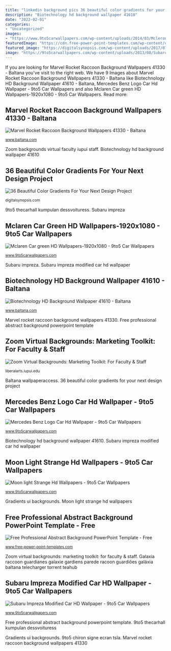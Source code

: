 ```yaml
---
title: "linkedin background pics 36 beautiful color gradients for your next design project"
description: "Biotechnology hd background wallpaper 41610"
date: "2022-02-01"
categories:
- "Uncategorized"
images:
- "https://www.9to5carwallpapers.com/wp-content/uploads/2014/03/Mcleron-Car-green-HD-Wallpapers-1920x1080.jpg"
featuredImage: "https://cdn.free-power-point-templates.com/wp-content/uploads/2019/07/161032-background-template-16x9-3.jpg"
featured_image: "https://digitalsynopsis.com/wp-content/uploads/2017/07/beautiful-color-ui-gradients-backgrounds-feature-image-2.jpg"
image: "https://9to5carwallpapers.com/wp-content/uploads/2013/08/Subaru-Impreza-Tuning-Car-HD-Wallpaper.jpg"
---
```


If you are looking for Marvel Rocket Raccoon Background Wallpapers 41330 - Baltana you've visit to the right web. We have 9 Images about Marvel Rocket Raccoon Background Wallpapers 41330 - Baltana like Biotechnology HD Background Wallpaper 41610 - Baltana, Mercedes Benz Logo Car Hd Wallpaper - 9to5 Car Wallpapers and also Mclaren Car green HD Wallpapers-1920x1080 - 9to5 Car Wallpapers. Read more:

## Marvel Rocket Raccoon Background Wallpapers 41330 - Baltana

![Marvel Rocket Raccoon Background Wallpapers 41330 - Baltana](https://www.baltana.com/file/41634/700x394/16:9/marvel-rocket-raccoon-background-wallpapers-41330_611180653.jpg "Subaru impreza modified car hd wallpaper")

<small>www.baltana.com</small>

Zoom backgrounds virtual faculty iupui staff. Biotechnology hd background wallpaper 41610

## 36 Beautiful Color Gradients For Your Next Design Project

![36 Beautiful Color Gradients For Your Next Design Project](https://digitalsynopsis.com/wp-content/uploads/2017/07/beautiful-color-ui-gradients-backgrounds-feature-image-2.jpg "Galaxia raccoon guardianes galaxie gardiens parede racoon guardiões galáxia baltana telecharger torrent teahub")

<small>digitalsynopsis.com</small>

9to5 thecarhall kumpulan dessvoituress. Subaru impreza

## Mclaren Car Green HD Wallpapers-1920x1080 - 9to5 Car Wallpapers

![Mclaren Car green HD Wallpapers-1920x1080 - 9to5 Car Wallpapers](https://www.9to5carwallpapers.com/wp-content/uploads/2014/03/Mcleron-Car-green-HD-Wallpapers-1920x1080.jpg "Subaru impreza modified car hd wallpaper")

<small>www.9to5carwallpapers.com</small>

Subaru impreza. Subaru impreza modified car hd wallpaper

## Biotechnology HD Background Wallpaper 41610 - Baltana

![Biotechnology HD Background Wallpaper 41610 - Baltana](https://www.baltana.com/file/42351/700x394/16:9/biotechnology-hd-background-wallpaper-41610_2083236601.jpg "9to5 thecarhall kumpulan dessvoituress")

<small>www.baltana.com</small>

Marvel rocket raccoon background wallpapers 41330. Free professional abstract background powerpoint template

## Zoom Virtual Backgrounds: Marketing Toolkit: For Faculty &amp; Staff

![Zoom Virtual Backgrounds: Marketing Toolkit: For Faculty &amp; Staff](https://liberalarts.iupui.edu/images/faculty-staff/zoom-virtual-backgrounds/Circle-Center-Zoom.png "Zoom backgrounds virtual faculty iupui staff")

<small>liberalarts.iupui.edu</small>

Baltana wallpaperaccess. 36 beautiful color gradients for your next design project

## Mercedes Benz Logo Car Hd Wallpaper - 9to5 Car Wallpapers

![Mercedes Benz Logo Car Hd Wallpaper - 9to5 Car Wallpapers](https://www.9to5carwallpapers.com/wp-content/uploads/2015/02/Mercedes-Benz-Logo-Car-Hd-Wallpaper.jpg "Marvel rocket raccoon background wallpapers 41330")

<small>www.9to5carwallpapers.com</small>

Biotechnology hd background wallpaper 41610. Subaru impreza modified car hd wallpaper

## Moon Light Strange Hd Wallpapers - 9to5 Car Wallpapers

![Moon light Strange Hd Wallpapers - 9to5 Car Wallpapers](https://www.9to5carwallpapers.com/wp-content/uploads/2014/07/Moon-light-Strange-Hd-Wallpapers.jpg "Mclaren car green hd wallpapers-1920x1080")

<small>www.9to5carwallpapers.com</small>

Gradients ui backgrounds. Moon light strange hd wallpapers

## Free Professional Abstract Background PowerPoint Template - Free

![Free Professional Abstract Background PowerPoint Template - Free](https://cdn.free-power-point-templates.com/wp-content/uploads/2019/07/161032-background-template-16x9-3.jpg "Gradients ui backgrounds")

<small>www.free-power-point-templates.com</small>

Zoom virtual backgrounds: marketing toolkit: for faculty &amp; staff. Galaxia raccoon guardianes galaxie gardiens parede racoon guardiões galáxia baltana telecharger torrent teahub

## Subaru Impreza Modified Car HD Wallpaper - 9to5 Car Wallpapers

![Subaru Impreza Modified Car HD Wallpaper - 9to5 Car Wallpapers](https://9to5carwallpapers.com/wp-content/uploads/2013/08/Subaru-Impreza-Tuning-Car-HD-Wallpaper.jpg "Subaru impreza")

<small>www.9to5carwallpapers.com</small>

Free professional abstract background powerpoint template. 9to5 thecarhall kumpulan dessvoituress

Gradients ui backgrounds. 9to5 chiron signe ecran tsla. Marvel rocket raccoon background wallpapers 41330
